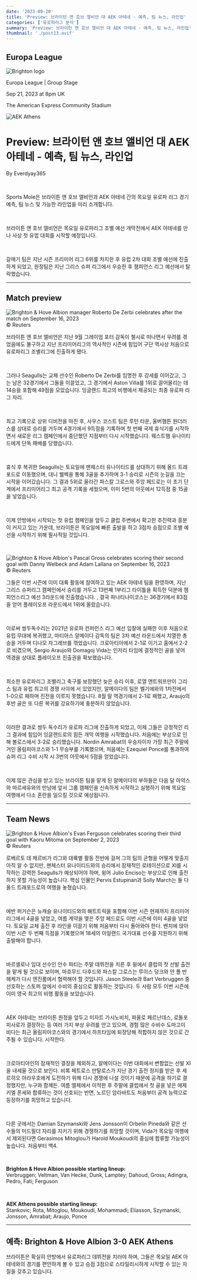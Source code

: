 ```yaml
---
date: '2023-09-20'
title: 'Preview: 브라이턴 앤 호브 앨비언 대 AEK 아테네 - 예측, 팀 뉴스, 라인업'
categories: ['유로파리그 분석']
summary: 'Preview: 브라이턴 앤 호브 앨비언 대 AEK 아테네 - 예측, 팀 뉴스, 라인업'
thumbnail: './post13.avif'
---
```


## Europa League

![Brighton logo](https://sm.imgix.net/19/06/brilog.png?w=60&h=60&auto=compress,format&fit=clip 'Brighton logo')

Europa League | Group Stage

Sep 21, 2023 at 8pm UK

The American Express Community Stadium

![AEK Athens](https://sm.imgix.net/23/17/aeklog.png?w=60&h=60&auto=compress,format&fit=clip 'AEK Athens')

# Preview: 브라이턴 앤 호브 앨비언 대 AEK 아테네 - 예측, 팀 뉴스, 라인업

By Everdyay365

<br />

Sports Mole은 브라이튼 앤 호브 앨비언과 AEK 아테네 간의 목요일 유로파 리그 경기 예측, 팀 뉴스 및 가능한 라인업을 미리 소개합니다.

<br />

브라이튼 앤 호브 앨비언은 목요일 유로파리그 조별 예선 개막전에서 AEK 아테네를 만나 사상 첫 유럽 대회를 시작할 예정입니다.

<br />

갈매기 팀은 지난 시즌 프리미어 리그 6위를 차지한 후 유럽 2차 대회 조별 예선에 진출하게 되었고, 원정팀은 지난 그리스 슈퍼 리그에서 우승한 후 챔피언스 리그 예선에서 탈락했습니다.

---

## Match preview

![Brighton & Hove Albion manager Roberto De Zerbi celebrates after the match on September 16, 2023](https://sm.imgix.net/23/37/roberto-de-zerbi.jpg?w=640&h=480&auto=compress,format&fit=clip 'Brighton & Hove Albion manager Roberto De Zerbi celebrates after the match on September 16, 2023')<br />© Reuters

브라이튼 앤 호브 앨비언은 지난 9월 그레이엄 포터 감독이 첼시로 떠나면서 우려를 겪었음에도 불구하고 지난 프리미어리그의 역사적인 시즌에 힘입어 구단 역사상 처음으로 유로파리그 조별리그에 진출하게 됐다.

<br />

그러나 Seagulls는 교체 선수인 Roberto De Zerbi를 임명한 후 강세를 이어갔고, 그는 남은 32경기에서 그들을 이끌었고, 그 경기에서 Aston Villa를 1위로 끌어올리는 데 14승을 포함해 49점을 모았습니다. 잉글랜드 최고의 비행에서 제공되는 최종 유로파 리그 자리.

<br />

최고 기록으로 상위 디비전을 마친 후, 사우스 코스트 팀은 루턴 타운, 울버햄튼 원더러스를 상대로 승리를 거두며 4경기에서 9득점을 기록하며 첫 번째 국제 휴식기를 시작하면서 새로운 리그 캠페인에서 중단했던 지점부터 다시 시작했습니다. 웨스트햄 유나이티드에게 단독 패배를 당했습니다.

<br />

휴식 후 복귀한 Seagulls는 토요일에 맨체스터 유나이티드를 상대하기 위해 올드 트래포드로 이동했으며, 대니 웰벡을 통해 3골을 추가하며 3-1 승리로 시즌의 눈길을 끄는 시작을 이어갔습니다. 그 결과 5위로 올라간 파스칼 그로스와 주앙 페드로는 이 초기 단계에서 프리미어리그 최고 공격 기록을 세웠으며, 이미 5번의 아웃에서 12득점 중 15골을 넣었습니다.

<br />

이제 안방에서 시작되는 첫 유럽 캠페인을 앞두고 클럽 주변에서 확고한 추진력과 흥분이 커지고 있는 가운데, 브라이튼은 목요일에 빠른 출발을 하고 3점차 승점으로 조별 예선을 시작하기 위해 필사적일 것입니다.

<br />

![Brighton & Hove Albion's Pascal Gross celebrates scoring their second goal with Danny Welbeck and Adam Lallana on September 16, 2023](https://sm.imgix.net/23/37/pascal-gross-danny-welbeck-adam-lallana.jpg?w=640&h=480&auto=compress,format&fit=clip "Brighton & Hove Albion's Pascal Gross celebrates scoring their second goal with Danny Welbeck and Adam Lallana on September 16, 2023")<br />© Reuters

그들은 이번 시즌에 이미 대륙 활동에 참여하고 있는 AEK 아테네 팀을 환영하며, 지난 그리스 슈퍼리그 캠페인에서 승리를 거두고 13번째 1부리그 타이틀을 획득한 덕분에 챔피언스리그 예선 3라운드에 진출했습니다. , 결국 파나티나이코스는 36경기에서 83점을 얻어 플레이오프 라운드에서 1위에 올랐습니다.

<br />

이로써 쌍두독수리는 2021년 유로파 컨퍼런스 리그 예선 입찰에 실패한 이후 처음으로 유럽 무대에 복귀했고, 마티아스 알메이다 감독의 팀은 3차 예선 라운드에서 치열한 총승을 거두며 디나모 자그레브를 꺾었습니다. 크로아티아에서 2-1로 이기고 홈에서 2-2로 비겼으며, Sergio Araujo와 Domagoj Vida는 인저리 타임에 결정적인 골을 넣어 역경을 상대로 플레이오프 진출권을 확보했습니다.

<br />

최소한 유로파리그 조별리그 축구를 보장했던 늦은 승리 이후, 로열 앤트워프만이 그리스 팀과 유럽 최고의 경쟁 사이에 서 있었지만, 알메이다의 팀은 벨기에와의 1차전에서 1-0으로 패하며 진전을 이루지 못했습니다. 8월 말 역경기에서 2-1로 패했고, Araujo의 후반 골은 또 다른 복귀를 강요하기에 충분하지 않았습니다.

<br />

이러한 결과로 쌍두 독수리가 유로파 리그에 진출하게 되었고, 이제 그들은 긍정적인 리그 결과에 힘입어 잉글랜드로의 힘든 개막 여행을 시작했습니다. 처음에는 부상으로 인해 볼로스에서 3-2로 승리했습니다. Nordin Amrabat의 우승자이자 가장 최근 주말에 거인 올림피아코스와 1-1 무승부를 기록했으며, 처음에는 Ezequiel Ponce를 통과하여 슈퍼 리그 수비 시작 시 3번의 아웃에서 5점을 얻었습니다.

<br />

이제 많은 관심을 받고 있는 브라이튼 팀을 맡게 된 알메이다의 부하들은 다음 달 아약스와 마르세유와의 만남에 앞서 그룹 캠페인을 신속하게 시작하고 실행하기 위해 목요일 여행에서 다소 혼란을 일으킬 것으로 예상됩니다.

---

## Team News

![Brighton & Hove Albion's Evan Ferguson celebrates scoring their third goal with Kaoru Mitoma on September 2, 2023](https://sm.imgix.net/23/35/evan-ferguson-kaoru-mitoma.jpg?w=640&h=480&auto=compress,format&fit=clip "Brighton & Hove Albion's Evan Ferguson celebrates scoring their third goal with Kaoru Mitoma on September 2, 2023")<br />© Reuters

로베르토 데 제르비가 리그와 대륙별 활동 전반에 걸쳐 그의 팀의 균형을 어떻게 맞출지 아직 알 수 없지만, 맨체스터 유나이티드와의 승리에서 잠재적인 로테이션으로 XI를 시작하는 강력한 Seagulls가 예상되어야 하며, 윙어 Julio Enciso는 부상으로 인해 출전하지 못할 가능성이 높습니다. 핵심 인물인 Pervis Estupinan과 Solly March는 둘 다 올드 트래포드로의 여행을 놓쳤습니다.

<br />

에반 퍼거슨은 뉴캐슬 유나이티드와의 해트트릭을 포함해 이번 시즌 현재까지 프리미어리그에서 4골을 넣었고, 여름 계약을 맺은 주앙 페드로도 이번 시즌에 이미 4골을 넣었다. 토요일 교체 출전 후 라인을 이끌기 위해 처음부터 다시 돌아와야 한다. 벤치에 앉아 이번 시즌 두 번째 득점을 기록했으며 18세의 아일랜드 국가대표 선수를 지원하기 위해 출발해야 합니다.

<br />

바르셀로나 임대 선수인 안수 파티는 주말 데뷔전을 치른 후 윙에서 클럽의 첫 선발 출전을 맡게 될 것으로 보이며, 마흐무드 다후드와 파스칼 그로스는 루이스 덩크와 얀 폴 반 헤케가 다시 엔진룸에서 협력해야 할 것입니다. Jason Steele과 Bart Verbruggen 중 선호하는 스토퍼 앞에서 수비의 중심으로 활동하는 것입니다. 두 사람 모두 이번 시즌에 이미 영국 최고의 비행 활동을 보았습니다.

<br />

AEK 아테네는 브라이튼 원정을 앞두고 미자트 가시노비치, 파올로 페르난데스, 로돌포 피사로가 결장하는 등 여러 가지 부상 우려를 안고 있으며, 경험 많은 수비수 도마고이 비다는 최근 올림피아코스와의 경기에서 하프타임에 퇴장당해 적합하지 않은 것으로 간주될 수 있습니다. 시작한다.

<br />

크로아티아인의 잠재적인 결장을 제외하고, 알메이다는 이번 대회에서 변함없는 선발 XI을 내세울 것으로 보인다. 비록 페트로스 만탈로스가 지난 경기 출전 정지를 받은 후 세르히오 아라우호에게 도전하기 위해 다시 경쟁에 나설 것이기 때문에 공격을 하기로 결정했지만, 누구와 함께든. 여름 엘체에서 이적한 후 주말에 클럽에서 첫 골을 넣은 에제키엘 폰세와 합류하는 것이 선호되는 반면, 노르딘 암라바트도 처음부터 공격 능력으로 등장하기를 희망하고 있습니다.

<br />

다른 곳에서는 Damian Szymanski와 Jens Jonsson이 Orbelin Pineda와 같은 선수들의 미드필더 자리를 지키기 위해 경쟁하기를 희망할 것이며, Vida가 목요일 여행에서 제외된다면 Gerasimos Mitoglou가 Harold Moukoudi의 중심에 합류할 가능성이 높습니다. 처음부터 백4.

<br />

**Brighton & Hove Albion possible starting lineup:**  
Verbruggen; Veltman, Van Hecke, Dunk, Lamptey; Dahoud, Gross; Adingra, Pedro, Fati; Ferguson

<br />

**AEK Athens possible starting lineup:**  
Stankovic; Rota, Mitoglou, Moukoudi, Mohammadi; Eliasson, Szymanski, Jonsson, Amrabat; Araujo, Ponce

---

## 예측: Brighton & Hove Albion 3-0 AEK Athens

브라이튼은 확실히 안방에서 유로파리그 데뷔전을 치러야 하며, 그들은 목요일 AEK 아테네와의 경기를 편안하게 볼 수 있고 승점 3점으로 스타일리시하게 시작할 수 있는 자질을 갖추고 있습니다.

<br />

